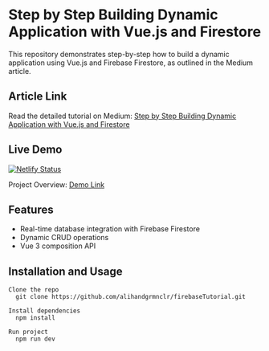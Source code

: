 # Step by Step Building Dynamic Application with Vue.js and Firestore

<p>
This repository demonstrates step-by-step how to build a dynamic application using Vue.js and Firebase Firestore, as outlined in the Medium article.

## Article Link
Read the detailed tutorial on Medium: [Step by Step Building Dynamic Application with Vue.js and Firestore](https://medium.com/wereprotein/step-by-step-building-dynamic-application-with-vue-js-and-firestore-b30663eaa7f2)

## Live Demo

[![Netlify Status](https://api.netlify.com/api/v1/badges/c4e4b701-bbc9-47ac-a99a-baa763227489/deploy-status)](https://app.netlify.com/sites/vue-firebase-tutorial/deploys)

Project Overview: <a href="https://vue-firebase-tutorial.netlify.app/">Demo Link</a>

## Features
- Real-time database integration with Firebase Firestore
- Dynamic CRUD operations
- Vue 3 composition API

## Installation and Usage

```
Clone the repo
  git clone https://github.com/alihandgrmnclr/firebaseTutorial.git

Install dependencies
  npm install

Run project
  npm run dev
